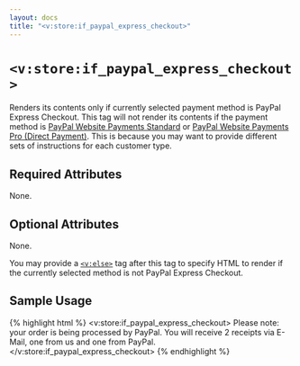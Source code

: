 ```yaml
---
layout: docs
title: "<v:store:if_paypal_express_checkout>"
---
```


# `<v:store:if_paypal_express_checkout>`

Renders its contents only if currently selected payment method is PayPal
Express Checkout. This tag will not render its contents if the payment
method is [PayPal Website Payments Standard](/v_store_if_paypal/) or
[PayPal Website Payments Pro (Direct Payment)](/v_store_if_credit_card/).
This is because you may want to provide different sets of instructions
for each customer type.

## Required Attributes

None.

## Optional Attributes

None.

You may provide a [`<v:else>`](/v_else/) tag after this tag to specify
HTML to render if the currently selected method is not PayPal Express
Checkout.

## Sample Usage

{% highlight html %}
<v:store:if_paypal_express_checkout>
 Please note: your order is being processed by PayPal.
 You will receive 2 receipts via E-Mail, one from us and one from PayPal.
</v:store:if_paypal_express_checkout>
{% endhighlight %}
